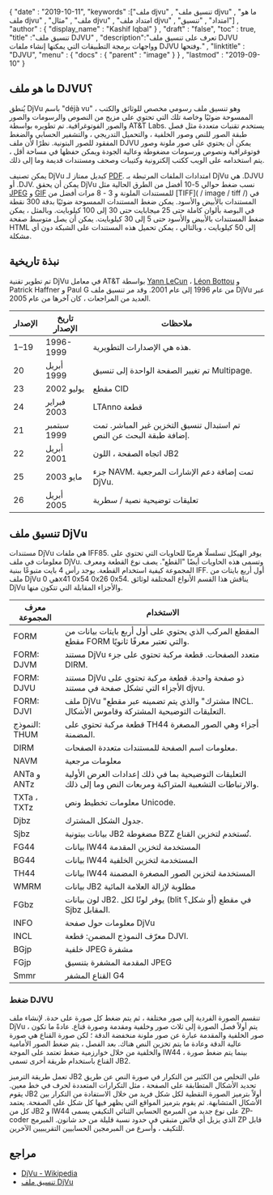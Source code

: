 {
  "date" : "2019-10-11",
  "keywords" :["ملف djvu" , "تنسيق ملف djvu" , "ما هو ملف djvu" , "ملف" , "مثال djvu" , "امتداد ملف djvu" , "امتداد" , "تنسيق"] ,
  "author" : {
    "display_name" : "Kashif Iqbal"
} ,
  "draft" : "false",
  "toc" : true,
  "title" :"تنسيق ملف DJVU" ,
  "description":"تعرف على تنسيق ملف DJVU وواجهات برمجة التطبيقات التي يمكنها إنشاء ملفات DJVU وفتحها." ,
  "linktitle" : "DJVU",
  "menu" : {
    "docs" : {
      "parent" : "image"
}
} ,
  "lastmod" : "2019-09-10"
}

## ما هو ملف DJVU؟

يُنطق DjVu باسم "déjà vu" ، وهو تنسيق ملف رسومي مخصص للوثائق والكتب الممسوحة ضوئيًا وخاصة تلك التي تحتوي على مزيج من النصوص والرسومات والصور والصور الفوتوغرافية. تم تطويره بواسطة AT&T Labs. يستخدم تقنيات متعددة مثل فصل طبقة الصور للنص وصور الخلفية ، والتحميل التدريجي ، والتشفير الحسابي والضغط المفقود للصور البتونية. نظرًا لأن ملف DJVU يمكن أن يحتوي على صور ملونة وصور فوتوغرافية ونصوص ورسومات مضغوطة وعالية الجودة ويمكن حفظها في مساحة أقل ، يتم استخدامه على الويب ككتب إلكترونية وكتيبات وصحف ومستندات قديمة وما إلى ذلك.

يمكن تصنيف DjVu كبديل ممتاز لـ [PDF](/ar/pdf/). امتدادات الملفات المرتبطة بـ DjVu هي .DJVU أو .DJV. يمكن أن يحقق DjVu نسب ضغط حوالي 5-10 أفضل من الطرق الحالية مثل [JPEG](/ar/image/jpeg/) و [GIF](/ar/image/gif/) للمستندات الملونة و 3 - 8 مرات أفضل من [TIFF]( / image / tiff /) في المستندات بالأبيض والأسود. يمكن ضغط المستندات الممسوحة ضوئيًا بدقة 300 نقطة في البوصة بألوان كاملة حتى 25 ميجابايت حتى 30 إلى 100 كيلوبايت. وبالمثل ، يمكن ضغط المستندات بالأبيض والأسود حتى 5 إلى 30 كيلوبايت. يمكن أن يصل متوسط صفحة HTML إلى 50 كيلوبايت ، وبالتالي ، يمكن تحميل هذه المستندات على الشبكة دون أي مشكلة.

## نبذة تاريخية ##

تم تطوير تقنية DjVu في معامل AT&T بواسطة [Yann LeCun](https://en.wikipedia.org/wiki/Yann_LeCun) ، [Léon Bottou](https://en.wikipedia.org/wiki/L%C3%A9on_Bottou) و Patrick Haffner و Paul G من عام 1996 إلى عام 2001. وقد مر تنسيق ملف DjVu عبر العديد من المراجعات ، كان آخرها من عام 2005.


| الإصدار | تاريخ الإصدار | ملاحظات
---|---|---|
| 1–19 | 1996-1999 | هذه هي الإصدارات التطويرية.
| 20 | أبريل 1999 | تم تغيير الصفحة الواحدة إلى تنسيق Multipage.
| 23 | يوليو 2002 | مقطع CID
| 24 | فبراير 2003 | LTAnno قطعة
| 21 | سبتمبر 1999 | تم استبدال تنسيق التخزين غير المباشر. تمت إضافة طبقة البحث عن النص.
| 22 | أبريل 2001 | اتجاه الصفحة ، اللون JB2
| 25 | مايو 2003 | جزء NAVM. تمت إضافة دعم الإشارات المرجعية DjVu.
| 26 | أبريل 2005 | تعليقات توضيحية نصية / سطرية

## تنسيق ملف DjVu ##

مستندات DjVu هي ملفات IFF85. يوفر الهيكل تسلسلًا هرميًا للحاويات التي تحتوي على معلومات في ملف DjVu. وتسمى هذه الحاويات أيضًا "القطع". يصف نوع القطعة ومعرف المجموعة كيفية استخدام القطعة. يوجد رأس 4 بايت متبوعًا ببنية IFF. أول أربع بايتات من ملف DjVu هي 0x41 0x54 0x26 0x54. يناقش هذا القسم الأنواع المختلفة لوثائق DjVu والأجزاء المقابلة التي تتكون منها.


| معرف المجموعة | الاستخدام
---|---|
| FORM | المقطع المركب الذي يحتوي على أول أربع بايتات بيانات من مقطع FORM والتي تعتبر معرفًا ثانويًا.
| FORM: DJVM | مستند DjVu متعدد الصفحات. قطعة مركبة تحتوي على جزء DIRM.
| FORM: DJVU | مستند DjVu ذو صفحة واحدة. قطعة مركبة تحتوي على الأجزاء التي تشكل صفحة في مستند djvu.
| FORM: DJVI | ملف DjVu "مشترك" والذي يتم تضمينه عبر مقطع INCL. التعليقات التوضيحية المشتركة وقاموس الأشكال.
| النموذج: THUM | قطعة مركبة تحتوي على TH44 أجزاء وهي الصور المصغرة المضمنة.
| DIRM | معلومات اسم الصفحة للمستندات متعددة الصفحات.
| NAVM | معلومات مرجعية
| ANTa و ANTz | التعليقات التوضيحية بما في ذلك إعدادات العرض الأولية والارتباطات التشعبية المتراكبة ومربعات النص وما إلى ذلك.
| TXTa ، TXTz | معلومات تخطيط ونص Unicode.
| Djbz | جدول الشكل المشترك.
| Sjbz | بيانات بيتونية JB2 مضغوطة BZZ تُستخدم لتخزين القناع.
| FG44 | بيانات IW44 المستخدمة لتخزين المقدمة
| BG44 | بيانات IW44 المستخدمة لتخزين الخلفية
| TH44 | بيانات IW44 المستخدمة لتخزين الصور المصغرة المضمنة
| WMRM | بيانات JB2 مطلوبة لإزالة العلامة المائية
| FGbz | لون بيانات JB2. يوفر لونًا لكل (blit أو شكل؟) في مقطع Sjbz المقابل.
| INFO | معلومات حول صفحة DjVu
| INCL | معرّف النموذج المضمن: قطعة DJVI.
| BGjp | خلفية JPEG مشفرة
| FGjp | المقدمة المشفرة بتنسيق JPEG
| Smmr | القناع المشفر G4

### ضغط DJVU

تنقسم الصورة الفردية إلى صور مختلفة ، ثم يتم ضغط كل صورة على حدة. لإنشاء ملف DjVu ، يتم أولاً فصل الصورة إلى ثلاث صور وخلفية ومقدمة وصورة قناع. عادةً ما تكون صور الخلفية والمقدمة عبارة عن صور ملونة منخفضة الدقة ؛ لكن صورة القناع هي صورة عالية الدقة وعادة ما يتم تخزين النص هناك. بعد الفصل ، يتم ضغط الصور الأمامية والخلفية من خلال خوارزمية ضغط تعتمد على الموجة IW44 ، بينما يتم ضغط صورة القناع باستخدام طريقة أخرى تسمى JB2.

تعمل طريقة الترميز JB2 على التخلص من الكثير من التكرار في صورة النص عن طريق تحديد الأشكال المتطابقة على الصفحة ، مثل التكرارات المتعددة لحرف في خط معين. يقوم JB2 أولاً بترميز الصورة النقطية لكل شكل فريد من خلال الاستفادة من التكرار بين الأشكال المتشابهة. ثم يقوم بترميز المواقع التي يظهر فيها كل شكل على الصفحة. يعتمد كل من JB2 و IW44 على نوع جديد من المبرمج الحسابي الثنائي التكيفي يسمى ZP-coder الذي يزيل أي فائض متبقي في حدود نسبة قليلة من حد شانون. المبرمج ZP قابل للتكيف ، وأسرع من المبرمجين الحسابيين التقريبيين الآخرين.

## مراجع ##

* [DjVu - Wikipedia](https://en.wikipedia.org/wiki/DjVu)
* [تنسيق ملف DjVu](https://www.cuminas.jp/docs/techinfo/DjVu3Spec.pdf)

